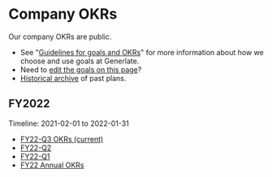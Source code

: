 # Company OKRs

Our company OKRs are public.

-   See "[Guidelines for goals and OKRs](guidelines.md)" for more information about how we choose and use goals at Generlate. <!-- missing link -->
-   Need to [edit the goals on this page](#how-to-edit)? <!-- missing link -->
-   [Historical archive](archive.md) of past plans. <!-- missing link -->

## FY2022

Timeline: 2021-02-01 to 2022-01-31

-   [FY22-Q3 OKRs (current)](2022_q3.md) <!-- missing link -->
-   [FY22-Q2](2022_q2.md) <!-- missing link -->
-   [FY22-Q1](2022_q1.md) <!-- missing link -->
-   [FY22 Annual OKRs](2022_annual.md) <!-- missing link -->
